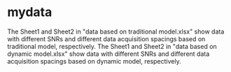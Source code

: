 # mydata
The Sheet1 and Sheet2 in "data based on traditional model.xlsx" show data with different SNRs and different data acquisition spacings based on traditional model, respectively.
The Sheet1 and Sheet2 in "data based on dynamic model.xlsx" show data with different SNRs and different data acquisition spacings based on dynamic model, respectively.
